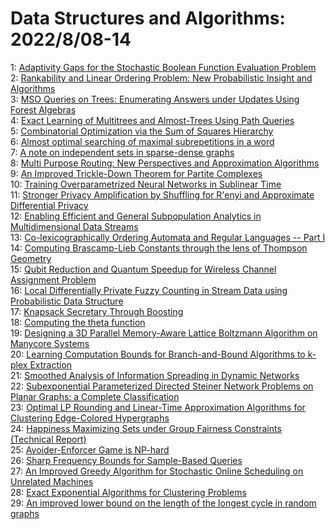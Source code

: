 # Data Structures and Algorithms: 2022/8/08-14  
1: [Adaptivity Gaps for the Stochastic Boolean Function Evaluation Problem](https://doi.org/10.48550/arXiv.2208.03810)  
2: [Rankability and Linear Ordering Problem: New Probabilistic Insight and  Algorithms](https://doi.org/10.48550/arXiv.2208.03860)  
3: [MSO Queries on Trees: Enumerating Answers under Updates Using Forest  Algebras](https://doi.org/10.48550/arXiv.2208.04180)  
4: [Exact Learning of Multitrees and Almost-Trees Using Path Queries](https://doi.org/10.48550/arXiv.2208.04216)  
5: [Combinatorial Optimization via the Sum of Squares Hierarchy](https://doi.org/10.48550/arXiv.2208.04374)  
6: [Almost optimal searching of maximal subrepetitions in a word](https://doi.org/10.48550/arXiv.2208.04380)  
7: [A note on independent sets in sparse-dense graphs](https://doi.org/10.48550/arXiv.2208.04408)  
8: [Multi Purpose Routing: New Perspectives and Approximation Algorithms](https://doi.org/10.48550/arXiv.2208.04410)  
9: [An Improved Trickle-Down Theorem for Partite Complexes](https://doi.org/10.48550/arXiv.2208.04486)  
10: [Training Overparametrized Neural Networks in Sublinear Time](https://doi.org/10.48550/arXiv.2208.04508)  
11: [Stronger Privacy Amplification by Shuffling for R\'enyi and Approximate  Differential Privacy](https://doi.org/10.48550/arXiv.2208.04591)  
12: [Enabling Efficient and General Subpopulation Analytics in  Multidimensional Data Streams](https://doi.org/10.48550/arXiv.2208.04927)  
13: [Co-lexicographically Ordering Automata and Regular Languages -- Part I](https://doi.org/10.48550/arXiv.2208.04931)  
14: [Computing Brascamp-Lieb Constants through the lens of Thompson Geometry](https://doi.org/10.48550/arXiv.2208.05013)  
15: [Qubit Reduction and Quantum Speedup for Wireless Channel Assignment  Problem](https://doi.org/10.48550/arXiv.2208.05181)  
16: [Local Differentially Private Fuzzy Counting in Stream Data using  Probabilistic Data Structure](https://doi.org/10.48550/arXiv.2208.05264)  
17: [Knapsack Secretary Through Boosting](https://doi.org/10.48550/arXiv.2208.05396)  
18: [Computing the theta function](https://doi.org/10.48550/arXiv.2208.05405)  
19: [Designing a 3D Parallel Memory-Aware Lattice Boltzmann Algorithm on  Manycore Systems](https://doi.org/10.48550/arXiv.2208.05429)  
20: [Learning Computation Bounds for Branch-and-Bound Algorithms to k-plex  Extraction](https://doi.org/10.48550/arXiv.2208.05763)  
21: [Smoothed Analysis of Information Spreading in Dynamic Networks](https://doi.org/10.48550/arXiv.2208.05998)  
22: [Subexponential Parameterized Directed Steiner Network Problems on Planar  Graphs: a Complete Classification](https://doi.org/10.48550/arXiv.2208.06015)  
23: [Optimal LP Rounding and Linear-Time Approximation Algorithms for  Clustering Edge-Colored Hypergraphs](https://doi.org/10.48550/arXiv.2208.06506)  
24: [Happiness Maximizing Sets under Group Fairness Constraints (Technical  Report)](https://doi.org/10.48550/arXiv.2208.06553)  
25: [Avoider-Enforcer Game is NP-hard](https://doi.org/10.48550/arXiv.2208.06687)  
26: [Sharp Frequency Bounds for Sample-Based Queries](https://doi.org/10.48550/arXiv.2208.06753)  
27: [An Improved Greedy Algorithm for Stochastic Online Scheduling on  Unrelated Machines](https://doi.org/10.48550/arXiv.2208.06815)  
28: [Exact Exponential Algorithms for Clustering Problems](https://doi.org/10.48550/arXiv.2208.06847)  
29: [An improved lower bound on the length of the longest cycle in random  graphs](https://doi.org/10.48550/arXiv.2208.06851)  